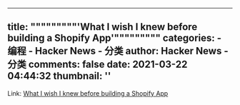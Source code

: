 
---
title: """""""""'What I wish I knew before building a Shopify App'"""""""""
categories: 
    - 编程
    - Hacker News - 分类
author: Hacker News - 分类
comments: false
date: 2021-03-22 04:44:32
thumbnail: ''
---

<div>   
Link: <a href="https://ma.ttias.ch/what-i-wish-i-knew-before-building-a-shopify-app.html"> What I wish I knew before building a Shopify App </a>  
</div>
            